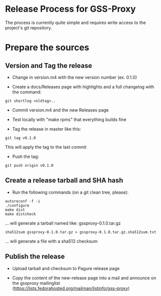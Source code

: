 # Release Process for GSS-Proxy

The process is currently quite simple and requires write access to the
project's git repository.

# Prepare the sources

## Version and Tag the release

- Change in version.m4 with the new version number (ex. 0.1.0)

- Create a docs/Releases page with highlights and a full changelog with the
  command:

```
git shortlog <oldtag>..
```

- Commit version.m4 and the new Releases page

- Test locally with "make rpms" that everything builds fine

- Tag the release in master like this:

```
git tag v0.1.0
```

  This will apply the tag to the last commit

- Push the tag:

```
git push origin v0.1.0
```

## Create a release tarball and SHA hash

- Run the following commands (on a git clean tree, please):

```
autoreconf -f -i
./configure
make dist
make distcheck
```

  ... will generate a tarball named like: gssproxy-0.1.0.tar.gz

```
sha512sum gssproxy-0.1.0.tar.gz > gssproxy-0.1.0.tar.gz.sha512sum.txt
```

  ... will generate a file with a sha512 checksum

## Publish the release

- Upload tarball and checksum to Pagure release page

- Copy the content of the new-release page into a mail and announce on the
  gssproxy mailinglist
  (https://lists.fedorahosted.org/mailman/listinfo/gss-proxy)
